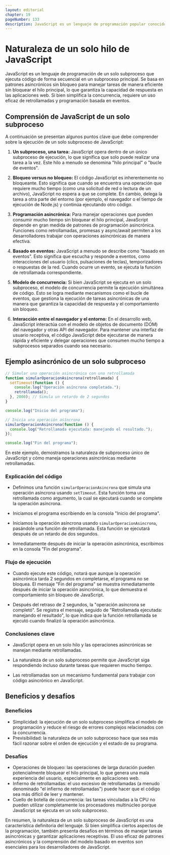 ```yaml
---
layout: editorial
chapter: 19
pageNumber: 133
description: JavaScript es un lenguaje de programación popular conocido principalmente por su uso en el desarrollo web. Una de las características clave que diferencia a JavaScript de muchos otros lenguajes es su naturaleza de subproceso único. Esto significa que el código JavaScript se ejecuta en un único hilo principal del navegador o del entorno de ejecución.
---
```


# Naturaleza de un solo hilo de JavaScript

JavaScript es un lenguaje de programación de un solo subproceso que ejecuta código de forma secuencial en un subproceso principal. Se basa en patrones asincrónicos sin bloqueo para manejar tareas de manera eficiente sin bloquear el hilo principal, lo que garantiza la capacidad de respuesta en las aplicaciones web. Si bien simplifica la concurrencia, requiere un uso eficaz de retrollamadas y programación basada en eventos.

## Comprensión de JavaScript de un solo subproceso

A continuación se presentan algunos puntos clave que debe comprender sobre la ejecución de un solo subproceso de JavaScript:

1. **Un subproceso, una tarea:** JavaScript opera dentro de un único subproceso de ejecución, lo que significa que solo puede realizar una tarea a la vez. Este hilo a menudo se denomina "hilo principal" o "bucle de eventos".

2. **Bloqueo versus no bloqueo:** El código JavaScript es inherentemente no bloqueante. Esto significa que cuando se encuentra una operación que requiere mucho tiempo (como una solicitud de red o lectura de un archivo), JavaScript no espera a que se complete. En cambio, delega la tarea a otra parte del entorno (por ejemplo, el navegador o el tiempo de ejecución de Node.js) y continúa ejecutando otro código.

3. **Programación asincrónica:** Para manejar operaciones que pueden consumir mucho tiempo sin bloquear el hilo principal, JavaScript depende en gran medida de patrones de programación asincrónica. Funciones como retrollamadas, promesas y async/await permiten a los desarrolladores trabajar con operaciones asincrónicas de manera efectiva.

4. **Basado en eventos:** JavaScript a menudo se describe como "basado en eventos". Esto significa que escucha y responde a eventos, como interacciones del usuario (clics, pulsaciones de teclas), temporizadores o respuestas de la red. Cuando ocurre un evento, se ejecuta la función de retrollamada correspondiente.

5. **Modelo de concurrencia:** Si bien JavaScript se ejecuta en un solo subproceso, el modelo de concurrencia permite la ejecución simultánea de código. Esto se logra mediante mecanismos como el bucle de eventos, que gestiona la ejecución de tareas asincrónicas de una manera que garantiza la capacidad de respuesta y el comportamiento sin bloqueo.

6. **Interacción entre el navegador y el entorno:** En el desarrollo web, JavaScript interactúa con el modelo de objetos de documento (DOM) del navegador y otras API del navegador. Para mantener una interfaz de usuario receptiva, el código JavaScript debe ejecutarse de manera rápida y eficiente y delegar operaciones que consumen mucho tiempo a subprocesos separados cuando sea necesario.

## Ejemplo asincrónico de un solo subproceso

```javascript
// Simular una operación asincrónica con una retrollamada
function simularOperacionAsincrona(retrollamada) {
  setTimeout(function () {
    console.log("Operación asíncrona completada.");
    retrollamada();
  }, 2000); // Simula un retardo de 2 segundos
}

console.log("Inicio del programa");

// Inicia una operación asíncrona
simularOperacionAsincrona(function () {
  console.log("Retrollamada ejecutada: manejando el resultado.");
});

console.log("Fin del programa");
```

En este ejemplo, demostramos la naturaleza de subproceso único de JavaScript y cómo maneja operaciones asincrónicas mediante retrollamadas.

### Explicación del código

- Definimos una función `simularOperacionAsincrona` que simula una operación asíncrona usando `setTimeout`. Esta función toma una retrollamada como argumento, la cual se ejecutará cuando se complete la operación asíncrona.

- Iniciamos el programa escribiendo en la consola "Inicio del programa".

- Iniciamos la operación asíncrona usando `simularOperacionAsincrona`, pasándole una función de retrollamada. Esta función se ejecutará después de un retardo de dos segundos.

- Inmediatamente después de iniciar la operación asincrónica, escribimos en la consola "Fin del programa".

### Flujo de ejecución

- Cuando ejecute este código, notará que aunque la operación asincrónica tarda 2 segundos en completarse, el programa no se bloquea. El mensaje "Fin del programa" se muestra inmediatamente después de iniciar la operación asincrónica, lo que demuestra el comportamiento sin bloqueo de JavaScript.

- Después del retraso de 2 segundos, la "operación asíncrona se completó". Se registra el mensaje, seguido de "Retrollamada ejecutada: manejando el resultado", lo que indica que la función retrollamada se ejecutó cuando finalizó la operación asincrónica.

### Conclusiones clave

- JavaScript opera en un solo hilo y las operaciones asincrónicas se manejan mediante retrollamadas.

- La naturaleza de un solo subproceso permite que JavaScript siga respondiendo incluso durante tareas que requieren mucho tiempo.

- Las retrollamadas son un mecanismo fundamental para trabajar con código asincrónico en JavaScript.

## Beneficios y desafíos

### Beneficios

- Simplicidad: la ejecución de un solo subproceso simplifica el modelo de programación y reduce el riesgo de errores complejos relacionados con la concurrencia.
- Previsibilidad: la naturaleza de un solo subproceso hace que sea más fácil razonar sobre el orden de ejecución y el estado de su programa.

### Desafíos

- Operaciones de bloqueo: las operaciones de larga duración pueden potencialmente bloquear el hilo principal, lo que genera una mala experiencia del usuario, especialmente en aplicaciones web.
- Infierno de retrollamadas: el uso excesivo de retrollamadas (a menudo denominado "el infierno de retrollamadas") puede hacer que el código sea más difícil de leer y mantener.
- Cuello de botella de concurrencia: las tareas vinculadas a la CPU no pueden utilizar completamente los procesadores multinúcleo porque JavaScript se ejecuta en un solo subproceso.

En resumen, la naturaleza de un solo subproceso de JavaScript es una característica definitoria del lenguaje. Si bien simplifica ciertos aspectos de la programación, también presenta desafíos en términos de manejar tareas asincrónicas y garantizar aplicaciones receptivas. El uso eficaz de patrones asincrónicos y la comprensión del modelo basado en eventos son esenciales para los desarrolladores de JavaScript.

